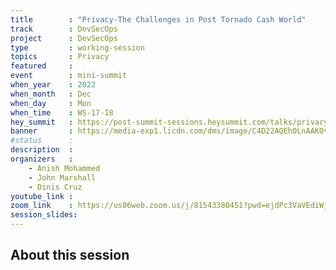 ```yaml
---
title        : "Privacy-The Challenges in Post Tornado Cash World"
track        : DevSecOps
project      : DevSecOps
type         : working-session
topics       : Privacy
featured     :
event        : mini-summit
when_year    : 2022
when_month   : Dec
when_day     : Mon
when_time    : WS-17-18
hey_summit   : https://post-summit-sessions.heysummit.com/talks/privacy-the-challenges-in-post-tornado-cash-world/
banner       : https://media-exp1.licdn.com/dms/image/C4D22AQEhOLnAAKOvSA/feedshare-shrink_800/0/1661897826737?e=1665014400&v=beta&t=BKWnw32GwqimHDpv5xgQnBw2rD9hnNHIlpDzZDEYpg4
#status      : 
description  :
organizers   :
    - Anish Mohammed     
    - John Marshall
    - Dinis Cruz
youtube_link : 
zoom_link    : https://us06web.zoom.us/j/81543380451?pwd=ejdPc3VaVEdiWjBWZGxvVFBEK3BLUT09
session_slides:
---
```




## About this session
